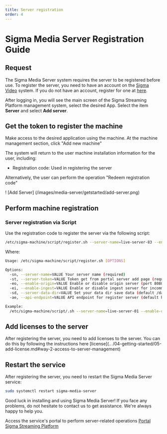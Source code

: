 ```yaml
---
title: Server registration
order: 4
---
```


# Sigma Media Server Registration Guide

## Request

The Sigma Media Server system requires the server to be registered before use. To register the server, you need to have an account on the [Sigma Video](https://sigma.video/) system. If you do not have an account, register for one at [here](https://portal.sigmaott.com/auth/login).

After logging in, you will see the main screen of the Sigma Streaming Platform management system, select the desired App. Select the item **Server** and select **Add server**.

## Get the token to register the machine

Make access to the desired application using the machine. At the machine management section, click "Add new machine"

The system will return to the user machine installation information for the user, including:

- Registration code: Used in registering the server

Alternatively, the user can perform the operation "Redeem registration code"

! [Add Server] (/images/media-server/getstarted/add-server.png)

## Perform machine registration

### Server registration via Script

Use the registration code to register the server via the following script:

```bash
/etc/sigma-machine/script/register.sh --server-name=live-server-83 --enable-origin=true --enable-ingest=true --server-token=xamBWB0CZpXgI9VXkP68c --server-data-dir=/data/transcode
```

Where:

```bash
Usage: /etc/sigma-machine/script/register.sh [OPTIONS]

Options:
  -sn, --server-name=VALUE Your server name (required)
  -st, --server-token=VALUE Token get from portal server add page (required)
  -eo, --enable-origin=VALUE Enable or disable origin server (port 8080 for http streaming hls, dash) (default true)
  -ei, --enable-ingest=VALUE Enable or disable ingest server for incomming streaming(port 1935 for rtmp, rtsp, srt) (default true)
  -sd, --server-data-dir=VALUE Set your data dir save data (default /data/transcode)
  -ae, --api-endpoint=VALUE API endpoint for register server (default https://api.sigma.video)

Example:
  /etc/sigma-machine/script/.sh --server-name=live-server-01 --enable-origin=true --enable-ingest=true --server-token=kKLyAqeQlcWImVciTrWW- --server-data-dir=/data/transcode
```

## Add licenses to the server

After registering the server, you need to add licenses to the server. You can do this by following the instructions here [license](.. /04-getting-started/05-add-license.md#way-2-access-to-server-management)

## Restart the service

After registering the server, you need to restart the Sigma Media Server service:

```bash
sudo systemctl restart sigma-media-server
```

Good luck in installing and using Sigma Media Server! If you face any problems, do not hesitate to contact us to get assistance. We're always happy to help you.

Access the service's portal to perform server-related operations [Portal Sigma Streaming Platform](https://portal.sigmaott.com/auth/login)
